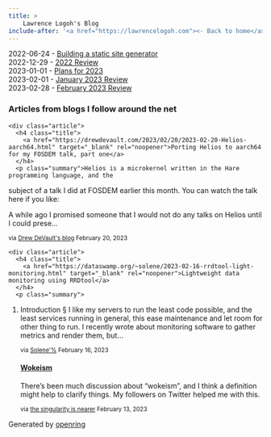```yaml
---
title: > 
    Lawrence Logoh's Blog
include-after: '<a href="https://lawrencelogoh.com"><- Back to home</a>'
---
```


2022-06-24 - [Building a static site generator](https://lawrencelogoh.com/blog/building_ssg.html)  
2022-12-29 - [2022 Review](https://lawrencelogoh.com/blog/2022_review.html)  
2023-01-01 - [Plans for 2023](https://lawrencelogoh.com/blog/2023_plans.html)  
2023-02-01 - [January 2023 Review](https://lawrencelogoh.com/blog/jan_2023_review.html)  
2023-02-28 - [February 2023 Review](https://lawrencelogoh.com/blog/feb_2023_review.html)  

<section class="webring">
  <h3>Articles from blogs I follow around the net</h3>
  <section class="articles">
    
    <div class="article">
      <h4 class="title">
        <a href="https://drewdevault.com/2023/02/20/2023-02-20-Helios-aarch64.html" target="_blank" rel="noopener">Porting Helios to aarch64 for my FOSDEM talk, part one</a>
      </h4>
      <p class="summary">Helios is a microkernel written in the Hare programming language, and the
subject of a talk I did at FOSDEM earlier this month. You can watch the talk
here if you like:

A while ago I promised someone that I would not do any talks on Helios until I
could prese…</p>
      <small class="source">
        via <a href="https://drewdevault.com">Drew DeVault&#39;s blog</a>
      </small>
      <small class="date">February 20, 2023</small>
    </div>
    
    <div class="article">
      <h4 class="title">
        <a href="https://dataswamp.org/~solene/2023-02-16-rrdtool-light-monitoring.html" target="_blank" rel="noopener">Lightweight data monitoring using RRDtool</a>
      </h4>
      <p class="summary">
    
1. Introduction §
I like my servers to run the least code possible, and the least services running in general, this ease maintenance and let room for other thing to run.  I recently wrote about monitoring software to gather metrics and render them, but…</p>
      <small class="source">
        via <a href="https://dataswamp.org/~solene/">Solene&#39;%</a>
      </small>
      <small class="date">February 16, 2023</small>
    </div>
    
    <div class="article">
      <h4 class="title">
        <a href="https://geohot.github.io//blog/jekyll/update/2023/02/13/wokeism.html" target="_blank" rel="noopener">Wokeism</a>
      </h4>
      <p class="summary">There’s been much discussion about “wokeism”, and I think a definition might help to clarify things. My followers on Twitter helped me with this.</p>
      <small class="source">
        via <a href="https://geohot.github.io//blog/">the singularity is nearer</a>
      </small>
      <small class="date">February 13, 2023</small>
    </div>
    
  </section>
  <p class="attribution">
    Generated by
    <a href="https://git.sr.ht/~sircmpwn/openring">openring</a>
  </p>
</section>
